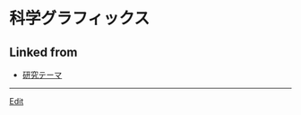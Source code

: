 # 科学グラフィックス

## Linked from

* [研究テーマ](研究テーマ.md)


----
[Edit](https://github.com/vitroid/vitroid.github.io/edit/master/MD/科学グラフィックス.md)
